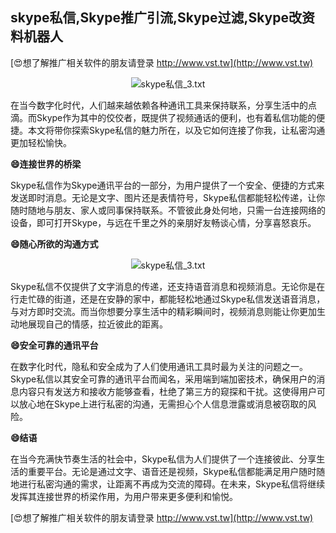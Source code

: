 ## **skype私信,Skype推广引流,Skype过滤,Skype改资料机器人**

[😍想了解推广相关软件的朋友请登录 http://www.vst.tw](http://www.vst.tw)

 <center><img src="https://vst.tw/MP4/tuiguang/png/4.png" alt="skype私信_3.txt"></center>

在当今数字化时代，人们越来越依赖各种通讯工具来保持联系，分享生活中的点滴。而Skype作为其中的佼佼者，既提供了视频通话的便利，也有着私信功能的便捷。本文将带你探索Skype私信的魅力所在，以及它如何连接了你我，让私密沟通更加轻松愉快。

**😄连接世界的桥梁**

Skype私信作为Skype通讯平台的一部分，为用户提供了一个安全、便捷的方式来发送即时消息。无论是文字、图片还是表情符号，Skype私信都能轻松传递，让你随时随地与朋友、家人或同事保持联系。不管彼此身处何地，只需一台连接网络的设备，即可打开Skype，与远在千里之外的亲朋好友畅谈心情，分享喜怒哀乐。

**😄随心所欲的沟通方式**

 <center><img src="https://vst.tw/MP4/tuiguang/png/6.png" alt="skype私信_3.txt"></center>

Skype私信不仅提供了文字消息的传递，还支持语音消息和视频消息。无论你是在行走忙碌的街道，还是在安静的家中，都能轻松地通过Skype私信发送语音消息，与对方即时交流。而当你想要分享生活中的精彩瞬间时，视频消息则能让你更加生动地展现自己的情感，拉近彼此的距离。

**😄安全可靠的通讯平台**

在数字化时代，隐私和安全成为了人们使用通讯工具时最为关注的问题之一。Skype私信以其安全可靠的通讯平台而闻名，采用端到端加密技术，确保用户的消息内容只有发送方和接收方能够查看，杜绝了第三方的窥探和干扰。这使得用户可以放心地在Skype上进行私密的沟通，无需担心个人信息泄露或消息被窃取的风险。

**😄结语**

在当今充满快节奏生活的社会中，Skype私信为人们提供了一个连接彼此、分享生活的重要平台。无论是通过文字、语音还是视频，Skype私信都能满足用户随时随地进行私密沟通的需求，让距离不再成为交流的障碍。在未来，Skype私信将继续发挥其连接世界的桥梁作用，为用户带来更多便利和愉悦。

[😍想了解推广相关软件的朋友请登录 http://www.vst.tw](http://www.vst.tw)



